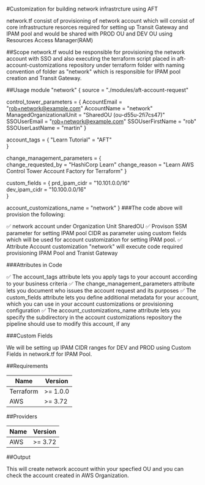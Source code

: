 #Customization for building network infrastrcture using AFT

network.tf consist of provisioning of network account which will consist of core infrastructure resorces required for setting up Transit Gateway and IPAM pool and would be shared with PROD OU and DEV OU using Resources Access Manager(RAM)

##Scope
network.tf would be responsible for provisioning the network account with SSO and also executing the terraform script placed in aft-account-customizations repository under terraform folder with naming convention of folder as "network" which is responsible for IPAM pool creation and Transit Gateway.

##Usage
module "network" { 
  source = "./modules/aft-account-request"

  control_tower_parameters = {
    AccountEmail              = "rob+network@example.com" 
    AccountName               = "network" 
    ManagedOrganizationalUnit = "SharedOU (ou-d55u-2fi7cs47)" 
    SSOUserEmail              = "rob+network@example.com" 
    SSOUserFirstName          = "rob" 
    SSOUserLastName           = "martin" 
  }

  account_tags = {
    "Learn Tutorial" = "AFT"      
  }

  change_management_parameters = {     
    change_requested_by = "HashiCorp Learn"
    change_reason       = "Learn AWS Control Tower Account Factory for Terraform"
  }

  custom_fields = { 
    prd_ipam_cidr = "10.101.0.0/16"  
    dev_ipam_cidr = "10.100.0.0/16"  
  }
  
  account_customizations_name = "network" 
}
###The code above will provision the following:

✅ network account under Organization Unit SharedOU
✅ Provison SSM parameter for setting IPAM pool CIDR as parameter using custom fields which will be used for account customization for setting IPAM pool.
✅ Attribute Account customization "network" will execute code required provisioning IPAM Pool and Tranist Gateway

###Attributes in Code

✅ The account_tags attribute lets you apply tags to your account according to your business criteria
✅ The change_management_parameters attribute lets you document who issues the account request and its purposes
✅ The custom_fields attribute lets you define additional metadata for your account, which you can use in your account customizations or provisioning configuration
✅ The account_customizations_name attribute lets you specify the subdirectory in the account customizations repository the pipeline should use to modify this account, if any

###Custom Fields

We will be setting up IPAM CIDR ranges for DEV and PROD using Custom Fields in network.tf for IPAM Pool.

##Requirements

| Name          | Version       | 
| ------------- | ------------- |
| Terraform     | >= 1.0.0      | 
| AWS           | >= 3.72       | 

##Providers

| Name          | Version       | 
| ------------- | ------------- | 
| AWS           | >= 3.72       |

##Output 

This will create network account within your specfied OU and you can check the account created in AWS Organization.










